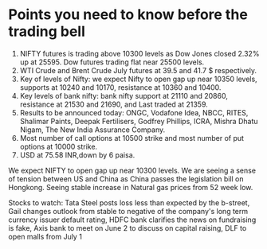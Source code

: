 # Points you need to know before the trading bell

1. NIFTY futures is trading above 10300 levels as Dow Jones closed 2.32% up at 25595. Dow futures trading flat near 25500 levels.
2. WTI Crude and Brent Crude July futures at 39.5 and 41.7 $ respectively.
3. Key of levels of Nifty: we expect Nifty to open gap up near 10350 levels, supports at 10240 and 10170, resistance at 10360 and 10400.
4. Key levels of bank nifty: bank nifty support at 21110 and 20860, resistance at 21530 and 21690, and Last traded at 21359.
5. Results to be announced today: ONGC, Vodafone Idea, NBCC, RITES, Shalimar Paints, Deepak Fertilisers, Godfrey Phillips, ICRA, Mishra Dhatu Nigam, The New India Assurance Company.
6. Most number of call options at 10500 strike and most number of put options at 10000 strike.
7. USD at 75.58 INR,down by 6 paisa.

We expect NIFTY to open gap up near 10300 levels. We are seeing a sense of tension between US and China as China passes the legislation bill on Hongkong. Seeing stable increase in Natural gas prices from 52 week low.

Stocks to watch: Tata Steel posts loss less than expected by the b-street, Gail changes outlook from stable to negative of the company's long term currency issuer default rating, HDFC bank clarifies the news on fundraising is fake, Axis bank to meet on June 2 to discuss on capital raising, DLF to open malls from July 1
